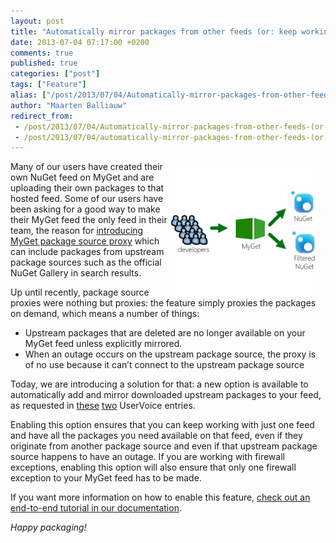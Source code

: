 ```yaml
---
layout: post
title: "Automatically mirror packages from other feeds (or: keep working during NuGet outages)"
date: 2013-07-04 07:17:00 +0200
comments: true
published: true
categories: ["post"]
tags: ["Feature"]
alias: ["/post/2013/07/04/Automatically-mirror-packages-from-other-feeds-(or-keep-working-during-NuGet-outages).aspx", "/post/2013/07/04/automatically-mirror-packages-from-other-feeds-(or-keep-working-during-nuget-outages).aspx"]
author: "Maarten Balliauw"
redirect_from:
 - /post/2013/07/04/Automatically-mirror-packages-from-other-feeds-(or-keep-working-during-NuGet-outages).aspx.html
 - /post/2013/07/04/automatically-mirror-packages-from-other-feeds-(or-keep-working-during-nuget-outages).aspx.html
---
```


<p><a href="/images/image_63.png"><img title="image" style="border-top: 0px; border-right: 0px; background-image: none; border-bottom: 0px; float: right; padding-top: 0px; padding-left: 0px; margin: 0px 10px 0px 0px; border-left: 0px; display: inline; padding-right: 0px" border="0" alt="image" align="right" src="/images/image_thumb_61.png" width="240" height="217" /></a>Many of our users have created their own NuGet feed on MyGet and are uploading their own packages to that hosted feed. Some of our users have been asking for a good way to make their MyGet feed the only feed in their team, the reason for <a href="/post/2012/03/01/Introducing-MyGet-package-source-proxy-(beta).aspx">introducing MyGet package source proxy</a> which can include packages from upstream package sources such as the official NuGet Gallery in search results.</p>  <p>Up until recently, package source proxies were nothing but proxies: the feature simply proxies the packages on demand, which means a number of things:</p>  <ul>   <li>Upstream packages that are deleted are no longer available on your MyGet feed unless explicitly mirrored.</li>    <li>When an outage occurs on the upstream package source, the proxy is of no use because it can’t connect to the upstream package source</li> </ul>  <p>Today, we are introducing a solution for that: a new option is available to automatically add and mirror downloaded upstream packages to your feed, as requested in <a href="http://myget.uservoice.com/forums/135675-general/suggestions/3708092-mirror-proxied-downloads">these</a> <a href="http://myget.uservoice.com/forums/135675-general/suggestions/2666787-mirror-nuget-in-case-its-down">two</a> UserVoice entries. </p>  <p>Enabling this option ensures that you can keep working with just one feed and have all the packages you need available on that feed, even if they originate from another package source and even if that upstream package source happens to have an outage. If you are working with firewall exceptions, enabling this option will also ensure that only one firewall exception to your MyGet feed has to be made.</p>  <p>If you want more information on how to enable this feature, <a href="http://docs.myget.org/docs/how-to/make-myget-list-and-automatically-mirror-packages-from-other-feeds">check out an end-to-end tutorial in our documentation</a>.</p>  <p><em>Happy packaging!</em></p>



